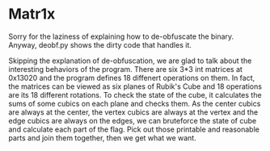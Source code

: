 # Matr1x
Sorry for the laziness of explaining how to de-obfuscate the binary. Anyway, deobf.py shows the dirty code that handles it.

Skipping the explanation of de-obfuscation, we are glad to talk about the interesting behaviors of the program. There are six 3\*3 int matrices at 0x13020 and the program defines 18 diffenert operations on them. In fact, the matrices can be viewed as six planes of Rubik's Cube and 18 operations are its 18 different rotations. To check the state of the cube, it calculates the sums of some cubics on each plane and checks them. As the center cubics are always at the center, the vertex cubics are always at the vertex and the edge cubics are always on the edges, we can bruteforce the state of cube and calculate each part of the flag. Pick out those printable and reasonable parts and join them together, then we get what we want.
